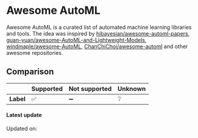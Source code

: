 # Awesome AutoML


Awesome AutoML is a curated list of automated machine learning libraries and tools. The idea was inspired by [hibayesian/awesome-automl-papers](https://github.com/hibayesian/awesome-automl-papers), [guan-yuan/awesome-AutoML-and-Lightweight-Models](https://github.com/guan-yuan/awesome-AutoML-and-Lightweight-Models), [windmaple/awesome-AutoML](https://github.com/windmaple/awesome-AutoML), [ChanChiChoi/awesome-automl](https://github.com/ChanChiChoi/awesome-automl) and other awesome repositories. 

## Comparison

|    | Supported| Not supported | Unknown |
|--|--|--|--|
| **Label** | :white_check_mark: | :heavy_minus_sign: | :grey_question: |


<!-- include public/sheet.md -->

#### Latest update

Updated on: <!-- include public/datetime.md -->